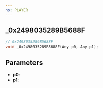 ```yaml
---
ns: PLAYER
---
```

## _0x2498035289B5688F

```c
// 0x2498035289B5688F
void _0x2498035289B5688F(Any p0, Any p1);
```

## Parameters
* **p0**:
* **p1**:
